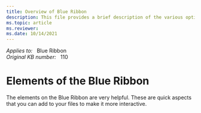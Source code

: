 ```yaml
---
title: Overview of Blue Ribbon
description: This file provides a brief description of the various options on the Blue Ribbon.
ms.topic: article
ms.reviewer: 
ms.date: 10/14/2021
---
```


_Applies to:_ &nbsp; Blue Ribbon  
_Original KB number:_ &nbsp; 110

# Elements of the Blue Ribbon
The elements on the Blue Ribbon are very helpful. These are quick aspects that you can add to your files to make it more interactive.

